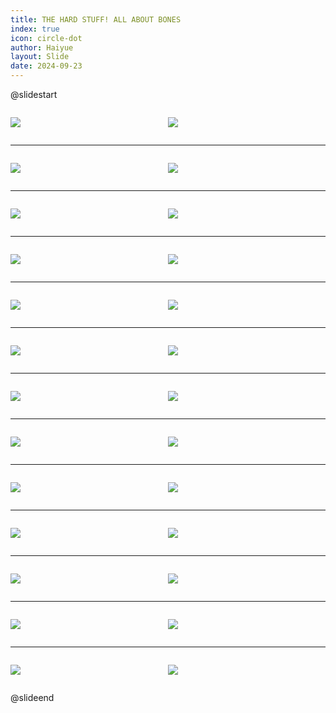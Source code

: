 ```yaml
---
title: THE HARD STUFF! ALL ABOUT BONES
index: true
icon: circle-dot
author: Haiyue
layout: Slide
date: 2024-09-23
---
```

 
@slidestart

<div style="display:flex">
<div style="flex:1">

![](/reading/english/Level-X/THE%20HARD%20STUFF!%20ALL%20ABOUT%20BONES/001.webp)
</div>
<div style="flex:1">

![](/reading/english/Level-X/THE%20HARD%20STUFF!%20ALL%20ABOUT%20BONES/002.webp)
</div>
</div>

---

<div style="display:flex">
<div style="flex:1">

![](/reading/english/Level-X/THE%20HARD%20STUFF!%20ALL%20ABOUT%20BONES/003.webp)
</div>
<div style="flex:1">

![](/reading/english/Level-X/THE%20HARD%20STUFF!%20ALL%20ABOUT%20BONES/004.webp)
</div>
</div>

---

<div style="display:flex">
<div style="flex:1">

![](/reading/english/Level-X/THE%20HARD%20STUFF!%20ALL%20ABOUT%20BONES/005.webp)
</div>
<div style="flex:1">

![](/reading/english/Level-X/THE%20HARD%20STUFF!%20ALL%20ABOUT%20BONES/006.webp)
</div>
</div>

---

<div style="display:flex">
<div style="flex:1">

![](/reading/english/Level-X/THE%20HARD%20STUFF!%20ALL%20ABOUT%20BONES/007.webp)
</div>
<div style="flex:1">

![](/reading/english/Level-X/THE%20HARD%20STUFF!%20ALL%20ABOUT%20BONES/008.webp)
</div>
</div>

---

<div style="display:flex">
<div style="flex:1">

![](/reading/english/Level-X/THE%20HARD%20STUFF!%20ALL%20ABOUT%20BONES/009.webp)
</div>
<div style="flex:1">

![](/reading/english/Level-X/THE%20HARD%20STUFF!%20ALL%20ABOUT%20BONES/010.webp)
</div>
</div>

---

<div style="display:flex">
<div style="flex:1">

![](/reading/english/Level-X/THE%20HARD%20STUFF!%20ALL%20ABOUT%20BONES/011.webp)
</div>
<div style="flex:1">

![](/reading/english/Level-X/THE%20HARD%20STUFF!%20ALL%20ABOUT%20BONES/012.webp)
</div>
</div>

---

<div style="display:flex">
<div style="flex:1">

![](/reading/english/Level-X/THE%20HARD%20STUFF!%20ALL%20ABOUT%20BONES/013.webp)
</div>
<div style="flex:1">

![](/reading/english/Level-X/THE%20HARD%20STUFF!%20ALL%20ABOUT%20BONES/014.webp)
</div>
</div>

---

<div style="display:flex">
<div style="flex:1">

![](/reading/english/Level-X/THE%20HARD%20STUFF!%20ALL%20ABOUT%20BONES/015.webp)
</div>
<div style="flex:1">

![](/reading/english/Level-X/THE%20HARD%20STUFF!%20ALL%20ABOUT%20BONES/016.webp)
</div>
</div>

---

<div style="display:flex">
<div style="flex:1">

![](/reading/english/Level-X/THE%20HARD%20STUFF!%20ALL%20ABOUT%20BONES/017.webp)
</div>
<div style="flex:1">

![](/reading/english/Level-X/THE%20HARD%20STUFF!%20ALL%20ABOUT%20BONES/018.webp)
</div>
</div>

---

<div style="display:flex">
<div style="flex:1">

![](/reading/english/Level-X/THE%20HARD%20STUFF!%20ALL%20ABOUT%20BONES/019.webp)
</div>
<div style="flex:1">

![](/reading/english/Level-X/THE%20HARD%20STUFF!%20ALL%20ABOUT%20BONES/020.webp)
</div>
</div>

---

<div style="display:flex">
<div style="flex:1">

![](/reading/english/Level-X/THE%20HARD%20STUFF!%20ALL%20ABOUT%20BONES/021.webp)
</div>
<div style="flex:1">

![](/reading/english/Level-X/THE%20HARD%20STUFF!%20ALL%20ABOUT%20BONES/022.webp)
</div>
</div>

---

<div style="display:flex">
<div style="flex:1">

![](/reading/english/Level-X/THE%20HARD%20STUFF!%20ALL%20ABOUT%20BONES/023.webp)
</div>
<div style="flex:1">

![](/reading/english/Level-X/THE%20HARD%20STUFF!%20ALL%20ABOUT%20BONES/024.webp)
</div>
</div>

---

<div style="display:flex">
<div style="flex:1">

![](/reading/english/Level-X/THE%20HARD%20STUFF!%20ALL%20ABOUT%20BONES/025.webp)
</div>
<div style="flex:1">

![](/reading/english/Level-X/THE%20HARD%20STUFF!%20ALL%20ABOUT%20BONES/026.webp)
</div>
</div>

@slideend